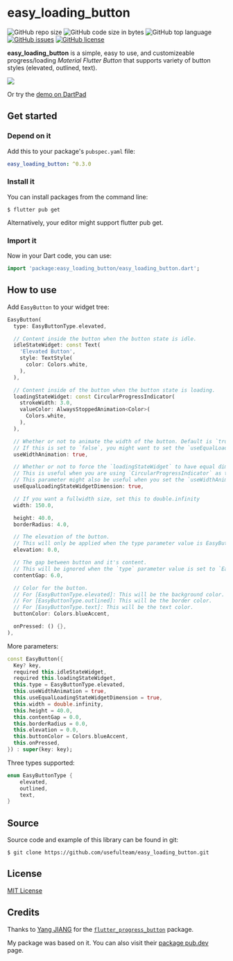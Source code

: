 # easy_loading_button

![GitHub repo size](https://img.shields.io/github/repo-size/usefulteam/easy_loading_button.svg)
![GitHub code size in bytes](https://img.shields.io/github/languages/code-size/usefulteam/easy_loading_button.svg)
![GitHub top language](https://img.shields.io/github/languages/top/usefulteam/easy_loading_button.svg)
[![GitHub issues](https://img.shields.io/github/issues/usefulteam/easy_loading_button.svg)](https://github.com/usefulteam/easy_loading_button/issues)
[![GitHub license](https://img.shields.io/github/license/usefulteam/easy_loading_button.svg)](https://github.com/usefulteam/easy_loading_button/blob/master/LICENSE)

**easy_loading_button** is a simple, easy to use, and customizeable progress/loading _Material Flutter Button_ that supports variety of button styles (elevated, outlined, text).

![](https://raw.githubusercontent.com/usefulteam/easy_loading_button/main/media/easy-loading-button-0.3.0-demo.gif)

Or try the [demo on DartPad](https://dartpad.dev/?id=7a5db7e083ecba0362e08603d62c5aec)

## Get started

### **Depend on it**

Add this to your package's `pubspec.yaml` file:

```yaml
easy_loading_button: ^0.3.0
```

### **Install it**

You can install packages from the command line:

```
$ flutter pub get
```

Alternatively, your editor might support flutter pub get.

### **Import it**

Now in your Dart code, you can use:

```dart
import 'package:easy_loading_button/easy_loading_button.dart';

```

## How to use

Add `EasyButton` to your widget tree:

```dart
EasyButton(
  type: EasyButtonType.elevated,

  // Content inside the button when the button state is idle.
  idleStateWidget: const Text(
    'Elevated Button',
    style: TextStyle(
      color: Colors.white,
    ),
  ),

  // Content inside of the button when the button state is loading.
  loadingStateWidget: const CircularProgressIndicator(
    strokeWidth: 3.0,
    valueColor: AlwaysStoppedAnimation<Color>(
      Colors.white,
    ),
  ),

  // Whether or not to animate the width of the button. Default is `true`.
  // If this is set to `false`, you might want to set the `useEqualLoadingStateWidgetDimension` parameter to `true`.
  useWidthAnimation: true,

  // Whether or not to force the `loadingStateWidget` to have equal dimension. Default is `true`.
  // This is useful when you are using `CircularProgressIndicator` as the `loadingStateWidget`.
  // This parameter might also be useful when you set the `useWidthAnimation` parameter to `true` combined with `CircularProgressIndicator` as the value for `loadingStateWidget`.
  useEqualLoadingStateWidgetDimension: true,

  // If you want a fullwidth size, set this to double.infinity
  width: 150.0,

  height: 40.0,
  borderRadius: 4.0,

  // The elevation of the button.
  // This will only be applied when the type parameter value is EasyButtonType.elevated
  elevation: 0.0,

  // The gap between button and it's content.
  // This will be ignored when the `type` parameter value is set to `EasyButtonType.text`
  contentGap: 6.0,

  // Color for the button.
  // For [EasyButtonType.elevated]: This will be the background color.
  // For [EasyButtonType.outlined]: This will be the border color.
  // For [EasyButtonType.text]: This will be the text color.
  buttonColor: Colors.blueAccent,

  onPressed: () {},
),
```

More parameters:
```dart
const EasyButton({
  Key? key,
  required this.idleStateWidget,
  required this.loadingStateWidget,
  this.type = EasyButtonType.elevated,
  this.useWidthAnimation = true,
  this.useEqualLoadingStateWidgetDimension = true,
  this.width = double.infinity,
  this.height = 40.0,
  this.contentGap = 0.0,
  this.borderRadius = 0.0,
  this.elevation = 0.0,
  this.buttonColor = Colors.blueAccent,
  this.onPressed,
}) : super(key: key);
```

Three types supported:
```dart
enum EasyButtonType {
    elevated,
    outlined,
    text,
}
```

## Source
Source code and example of this library can be found in git:

```
$ git clone https://github.com/usefulteam/easy_loading_button.git
```

## License
[MIT License](https://oss.ninja/mit?organization=Useful%20Team)

## Credits
Thanks to [Yang JIANG](https://github.com/jiangyang5157) for the [`flutter_progress_button`](https://github.com/jiangyang5157/flutter_progress_button) package.

My package was based on it. You can also visit their [package pub.dev](https://pub.dev/packages/flutter_progress_button) page.
